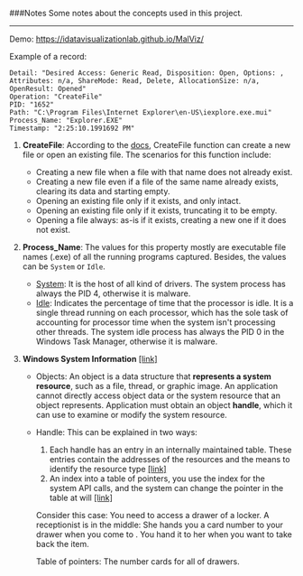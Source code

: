 ###Notes
Some notes about the concepts used in this project.
___
Demo: https://idatavisualizationlab.github.io/MalViz/

Example of a record:
````
Detail: "Desired Access: Generic Read, Disposition: Open, Options: , Attributes: n/a, ShareMode: Read, Delete, AllocationSize: n/a, OpenResult: Opened"
Operation: "CreateFile"
PID: "1652"
Path: "C:\Program Files\Internet Explorer\en-US\iexplore.exe.mui"
Process_Name: "Explorer.EXE"
Timestamp: "2:25:10.1991692 PM"
````
1. **CreateFile**: According to the [docs](https://docs.microsoft.com/en-us/windows/desktop/FileIO/creating-and-opening-files),
CreateFile function can create a new file or open an existing file. The scenarios for this function include:

    - Creating a new file when a file with that name does not already exist.
    - Creating a new file even if a file of the same name already exists, clearing its data and starting empty.
    - Opening an existing file only if it exists, and only intact.
    - Opening an existing file only if it exists, truncating it to be empty.
    - Opening a file always: as-is if it exists, creating a new one if it does not exist.
    
2. **Process_Name**: The values for this property mostly are executable file names (.exe) of all the running programs 
captured. Besides, the values can be `System` or `Idle`.
    - [System](https://www.neuber.com/taskmanager/process/system.html): It is the host of all kind of drivers. The system process has always the PID 4, otherwise it is malware.
    - [Idle](https://www.neuber.com/taskmanager/process/system%20idle.html): Indicates the percentage of time that 
    the processor is idle. It is a single thread running on each processor, which has the sole task of 
    accounting for processor time when the system isn't processing other threads. The system idle process has always the 
    PID 0  in the Windows Task Manager, otherwise it is malware.
    
3. **Windows System Information** [[link]](https://docs.microsoft.com/en-us/windows/desktop/sysinfo/handles-and-objects)
    
    - Objects: An object is a data structure that **represents a system resource**, such as a file, thread, or graphic 
    image. An application cannot directly access object data or the system resource that an object represents. 
    Application must obtain an object **handle**, which it can use to examine or modify the system resource.
    
    - Handle: This can be explained in two ways: 
        1. Each handle has an entry in an internally maintained table. These entries contain the addresses of the 
        resources and the means to identify the resource type [[link]](https://docs.microsoft.com/en-us/windows/desktop/sysinfo/handles-and-objects)
        2. An index into a table of pointers, you use the index for the system API calls, and the system can change 
        the pointer in the table at will [[link]](https://stackoverflow.com/a/902969/)
        
        Consider this case: You need to access a drawer of a locker. A receptionist is in the middle: She hands you a
         card number to your drawer when you come to . You hand it to her when you want to take back the item.
        
        Table of pointers: The number cards for all of drawers.
        